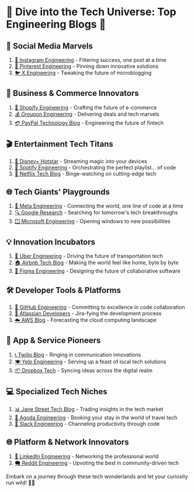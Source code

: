 # 🚀 Dive into the Tech Universe: Top Engineering Blogs 🌟

## 🌈 Social Media Marvels
1. [📸 Instagram Engineering](https://engineering.fb.com/tag/instagram/) - Filtering success, one post at a time
2. [📌 Pinterest Engineering](https://medium.com/@Pinterest_Engineering) - Pinning down innovative solutions
3. [🐦 X Engineering](https://blog.x.com/engineering/en_us) - Tweaking the future of microblogging

## 💼 Business & Commerce Innovators
1. [🛒 Shopify Engineering](https://shopify.engineering) - Crafting the future of e-commerce
2. [💰 Groupon Engineering](https://medium.com/groupon-eng) - Delivering deals and tech marvels
3. [💳 PayPal Technology Blog](https://medium.com/paypal-tech) - Engineering the future of fintech

## 🎬 Entertainment Tech Titans
1. [🏰 Disney+ Hotstar](https://blog.hotstar.com) - Streaming magic into your devices
2. [🎵 Spotify Engineering](https://engineering.atspotify.com) - Orchestrating the perfect playlist... of code
3. [🍿 Netflix Tech Blog](https://netflixtechblog.com) - Binge-watching on cutting-edge tech

## 🌐 Tech Giants' Playgrounds
1. [📘 Meta Engineering](https://facebook.com/Engineering) - Connecting the world, one line of code at a time
2. [🔍 Google Research](https://blog.research.google) - Searching for tomorrow's tech breakthroughs
3. [🪟 Microsoft Engineering](https://learn.microsoft.com/en-us/devops/) - Opening windows to new possibilities

## 💡 Innovation Incubators
1. [🚗 Uber Engineering](https://www.uber.com/en-DE/blog/engineering/) - Driving the future of transportation tech
2. [🏠 Airbnb Tech Blog](https://medium.com/airbnb-engineering) - Making the world feel like home, byte by byte
3. [🌟 Figma Engineering](https://www.figma.com/blog/engineering/) - Designing the future of collaborative software

## 🛠️ Developer Tools & Platforms
1. [🐙 GitHub Engineering](https://githubengineering.com) - Committing to excellence in code collaboration
2. [🧩 Atlassian Developers](https://blog.developer.atlassian.com) - Jira-fying the development process
3. [☁️ AWS Blog](https://aws.amazon.com/blogs/aws/) - Forecasting the cloud computing landscape

## 📱 App & Service Pioneers
1. [📞 Twilio Blog](https://twilio.com/blog) - Ringing in communication innovations
2. [🍽️ Yelp Engineering](https://engineeringblog.yelp.com) - Serving up a feast of local tech solutions
3. [📦 Dropbox Tech](https://dropbox.tech) - Syncing ideas across the digital realm

## 💻 Specialized Tech Niches
1. [📊 Jane Street Tech Blog](https://blog.janestreet.com) - Trading insights in the tech market
2. [🏨 Agoda Engineering](https://medium.com/@agoda.eng) - Booking your stay in the world of travel tech
3. [💬 Slack Engineering](https://slack.engineering) - Channeling productivity through code

## 🌐 Platform & Network Innovators
1. [🔗 LinkedIn Engineering](https://engineering.linkedin.com/blog) - Networking the professional world
2. [🗨️ Reddit Engineering](https://redditinc.com/blog) - Upvoting the best in community-driven tech

Embark on a journey through these tech wonderlands and let your curiosity run wild! 🚀🌟